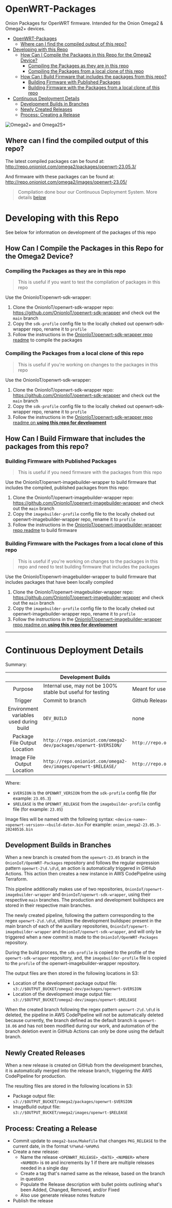 # OpenWRT-Packages

Onion Packages for OpenWRT firmware. Intended for the Onion Omega2 & Omega2+ devices.

- [OpenWRT-Packages](#openwrt-packages)
  * [Where can I find the compiled output of this repo?](#where-can-i-find-the-compiled-output-of-this-repo)
- [Developing with this Repo](#developing-with-this-repo)
  * [How Can I Compile the Packages in this Repo for the Omega2 Device?](#how-can-i-compile-the-packages-in-this-repo-for-the-omega2-device)
    + [Compiling the Packages as they are in this repo](#compiling-the-packages-as-they-are-in-this-repo)
    + [Compiling the Packages from a local clone of this repo](#compiling-the-packages-from-a-local-clone-of-this-repo)
  * [How Can I Build Firmware that includes the packages from this repo?](#how-can-i-build-firmware-that-includes-the-packages-from-this-repo)
    + [Building Firmware with Published Packages](#building-firmware-with-published-packages)
    + [Building Firmware with the Packages from a local clone of this repo](#building-firmware-with-the-packages-from-a-local-clone-of-this-repo)
- [Continuous Deployment Details](#continuous-deployment-details)
  * [Development Builds in Branches](#development-builds-in-branches)
  * [Newly Created Releases](#newly-created-releases)
  * [Process: Creating a Release](#process-creating-a-release)

![Omega2+ and Omega2S+](https://github.com/OnionIoT/source/raw/openwrt-18.06/omega2-family.png)

## Where can I find the compiled output of this repo?

The latest compiled packages can be found at: http://repo.onioniot.com/omega2/packages/openwrt-23.05.3/

And firmware with these packages can be found at: http://repo.onioniot.com/omega2/images/openwrt-23.05/

> Compilation done bour our Continuous Deployment System. More details [below](#continuous-deployment-details)


# Developing with this Repo

See below for information on development of the packages of this repo

## How Can I Compile the Packages in this Repo for the Omega2 Device?

### Compiling the Packages as they are in this repo

> This is useful if you want to test the compilation of packages in this repo

Use the OnionIoT/openwrt-sdk-wrapper:

1. Clone the OnionIoT/openwrt-sdk-wrapper repo: https://github.com/OnionIoT/openwrt-sdk-wrapper and check out the `main` branch
1. Copy the `sdk-profile` config file to the locally cheked out openwrt-sdk-wrapper repo, rename it to `profile`
1. Follow the instructions in the [OnionIoT/openwrt-sdk-wrapper repo readme](https://github.com/OnionIoT/openwrt-sdk-wrapper/tree/main?tab=readme-ov-file#how-to-use-this-repo) to compile the packages

### Compiling the Packages from a local clone of this repo

> This is useful if you're working on changes to the packages in this repo

Use the OnionIoT/openwrt-sdk-wrapper:

1. Clone the OnionIoT/openwrt-sdk-wrapper repo: https://github.com/OnionIoT/openwrt-sdk-wrapper and check out the `main` branch
1. Copy the `sdk-profile` config file to the locally cheked out openwrt-sdk-wrapper repo, rename it to `profile`
1. Follow the instructions in the [OnionIoT/openwrt-sdk-wrapper repo readme on **using this repo for development**](https://github.com/OnionIoT/openwrt-sdk-wrapper/tree/main?tab=readme-ov-file#how-to-use-this-repo)

## How Can I Build Firmware that includes the packages from this repo?

### Building Firmware with Published Packages

> This is useful if you need firmware with the packages from this repo

Use the OnionIoT/openwrt-imagebuilder-wrapper to build firmware that includes the compiled, published packages from this repo:

1. Clone the OnionIoT/openwrt-imagebuilder-wrapper repo: https://github.com/OnionIoT/openwrt-imagebuilder-wrapper and check out the `main` branch
1. Copy the `imagebuilder-profile` config file to the locally cheked out openwrt-imagebuilder-wrapper repo, rename it to `profile`
1. Follow the instructions in the [OnionIoT/openwrt-imagebuilder-wrapper repo readme](https://github.com/OnionIoT/openwrt-sdk-wrapper/tree/main?tab=readme-ov-file#how-to-use-this-repo) to build firmware

### Building Firmware with the Packages from a local clone of this repo

> This is useful if you're working on changes to the packages in this repo and need to test building firmware that includes the packages

Use the OnionIoT/openwrt-imagebuilder-wrapper to build firmware that includes packages that have been locally compiled

1. Clone the OnionIoT/openwrt-imagebuilder-wrapper repo: https://github.com/OnionIoT/openwrt-imagebuilder-wrapper and check out the `main` branch
1. Copy the `imagebuilder-profile` config file to the locally cheked out openwrt-imagebuilder-wrapper repo, rename it to `profile`
1. Follow the instructions in the [OnionIoT/openwrt-imagebuilder-wrapper repo readme on **using this repo for development**](https://github.com/OnionIoT/openwrt-imagebuilder-wrapper/tree/main?tab=readme-ov-file#using-this-repo-for-development)



---

# Continuous Deployment Details

Summary:

|                                         | Development Builds                                               | Release Builds                                               |
|:---------------------------------------:|------------------------------------------------------------------|--------------------------------------------------------------|
| Purpose                                 | Internal use, may not be 100% stable but useful for testing      | Meant for use by general users                               |
| Trigger                                 | Commit to branch                                                 | Github Release created from branch                           |
| Environment variables used during build | `DEV_BUILD`                                                      | none                                                         |
| Package File Output Location            | `http://repo.onioniot.com/omega2-dev/packages/openwrt-$VERSION/` | `http://repo.onioniot.com/omega2/packages/openwrt-$VERSION/` |
| Image File Output Location             | `http://repo.onioniot.com/omega2-dev/images/openwrt-$RELEASE/`   | `http://repo.onioniot.com/omega2/images/openwrt-$RELEASE/`   |

Where:
* `$VERSION` is the `OPENWRT_VERSION` from the `sdk-profile` config file (for example: `23.05.3`)
* `$RELEASE` is the `OPENWRT_RELEASE` from the `imagebuilder-profile` config file (for example: `23.05`)

Image files will be named with the following syntax: `<device-name>-<openwrt-version>-<build-date>.bin`
For example: `onion_omega2-23.05.3-20240516.bin`

## Development Builds in Branches

When a new branch is created from the `openwrt-23.05` branch in the `OnionIoT/OpenWRT-Packages` repository and follows the regular expression pattern `openwrt-2\d.\d\d`, an action is automatically triggered in GitHub Actions. This action then creates a new instance in AWS CodePipeline using Terraform.

This pipeline additionally makes use of two repositories, `OnionIoT/openwrt-imagebuilder-wrapper` and `OnionIoT/openwrt-sdk-wrapper`, using their respective `main` branches. The production and development buildspecs are stored in their respective main branches.

The newly created pipeline, following the pattern corresponding to the regex `openwrt-2\d.\d\d`, utilizes the development buildspec present in the main branch of each of the auxiliary repositories, `OnionIoT/openwrt-imagebuilder-wrapper` and `OnionIoT/openwrt-sdk-wrapper`, and will only be triggered when a new commit is made to the `OnionIoT/OpenWRT-Packages` repository.

During the build process, the `sdk-profile` is copied to the profile of the `openwrt-sdk-wrapper` repository, and, the `imagebuilder-profile` file is copied to the `profile` of the openwrt-imagebuilder-wrapper repository.

The output files are then stored in the following locations in S3:
- Location of the development package output file: `s3://$OUTPUT_BUCKET/omega2-dev/packages/openwrt-$VERSION`
- Location of the development image output file: `s3://$OUTPUT_BUCKET/omega2-dev/images/openwrt-$RELEASE`

When the created branch following the regex pattern `openwrt-2\d.\d\d` is deleted, the pipeline in AWS CodePipeline will not be automatically deleted because currently, the branch defined as the default branch is `openwrt-18.06` and has not been modified during our work, and automation of the branch deletion event in GitHub Actions can only be done using the default branch.

## Newly Created Releases

When a new release is created on GitHub from the development branches, it is automatically merged into the release branch, triggering the AWS CodePipeline for production. 

The resulting files are stored in the following locations in S3:
- Package output file: `s3://$OUTPUT_BUCKET/omega2/packages/openwrt-$VERSION`
- ImageBuild output file: `s3://$OUTPUT_BUCKET/omega2/images/openwrt-$RELEASE`

## Process: Creating a Release

* Commit update to `omega2-base/Makefile` that changes `PKG_RELEASE` to the current date, in the format `%Y%m%d-%H%M%S`
* Create a new release:
  * Name the release `<OPENWRT_RELEASE>_<DATE>_<NUMBER>` where `<NUMBER>` is `00` and increments by 1 if there are multiple releases needed in a single day
  * Create a tag that's named same as the release, based on the branch in question
  * Populate the Release description with bullet points outlining what's been Added, Changed, Removed, and/or Fixed
  * Also use generate release notes feature
* Publish the release

